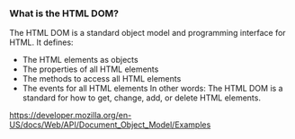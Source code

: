 ### What is the HTML DOM?
The HTML DOM is a standard object model and programming interface for HTML. It defines:

* The HTML elements as objects
* The properties of all HTML elements
* The methods to access all HTML elements
* The events for all HTML elements
In other words: The HTML DOM is a standard for how to get, change, add, or delete HTML elements.

https://developer.mozilla.org/en-US/docs/Web/API/Document_Object_Model/Examples